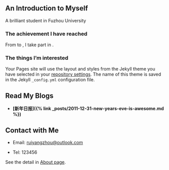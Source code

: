 ## An Introduction to Myself

A brilliant student in Fuzhou University

### The achievement I have reached

From to , I take part in .

### The things I’m interested

Your Pages site will use the layout and styles from the Jekyll theme you have selected in your [repository settings](https://github.com/Fentaniao/myhomepages/settings). The name of this theme is saved in the Jekyll `_config.yml` configuration file.

## Read My Blogs

- **[新年日报]({% link _posts/2011-12-31-new-years-eve-is-awesome.md %})**
	
	

## Contact with Me

- Email: ruiyangzhou@outlook.com

- Tel: 123456

See the detail in [About page](https://fentaniao.github.io/about.html).

